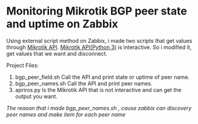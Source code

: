 # Monitoring Mikrotik BGP peer state and uptime on Zabbix
Using external script method on Zabbix, i made two scripts that get values through [Mikrotik API](https://wiki.mikrotik.com/wiki/Manual:API_Python3).
[Mikrotik API(Python 3)](https://wiki.mikrotik.com/wiki/Manual:API_Python3)  is interactive. So i modified it, get values that we want and disconnect.

Project Files:

1) bgp_peer_field.sh Call the API and print state or uptime of peer name.
2) bgp_peer_names.sh Call the API and print peer names. 
3) apriros.py Is the Mikrotik API that is not interactive and can get the output you want.


*The reason that i made bgp_peer_names.sh , cause zabbix can discovery peer names and make item for each peer name*



